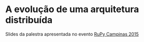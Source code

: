 # A evolução de uma arquitetura distribuída

Slides da palestra apresentada no evento [RuPy Campinas 2015](http://campinas.rupy.com.br/)
